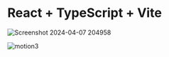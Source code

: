 
# React + TypeScript + Vite
![Screenshot 2024-04-07 204958](https://github.com/poojahooda22/ochi-website/assets/91055527/299de2a3-987f-439d-981f-00cd2f46c04f)

![motion3](https://github.com/poojahooda22/ochi-website/assets/91055527/a4743796-2654-473c-9bf4-42f724a8b8e0)
